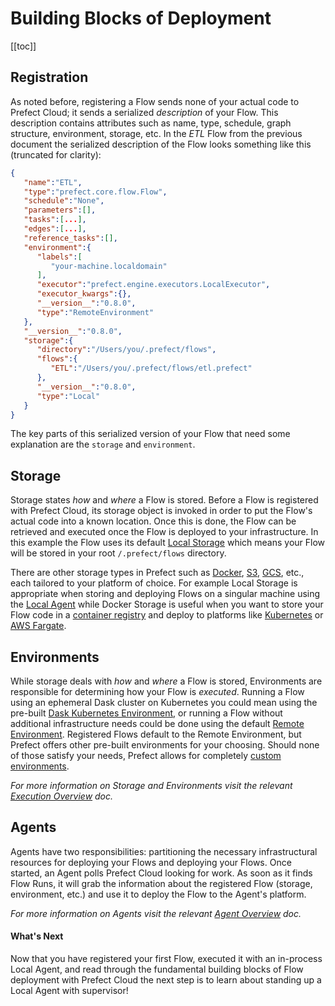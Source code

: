 # Building Blocks of Deployment

[[toc]]

## Registration

As noted before, registering a Flow sends none of your actual code to Prefect Cloud; it sends a serialized _description_ of your Flow. This description contains attributes such as name, type, schedule, graph structure, environment, storage, etc. In the _ETL_ Flow from the previous document the serialized description of the Flow looks something like this (truncated for clarity):

```json
{
   "name":"ETL",
   "type":"prefect.core.flow.Flow",
   "schedule":"None",
   "parameters":[],
   "tasks":[...],
   "edges":[...],
   "reference_tasks":[],
   "environment":{
      "labels":[
         "your-machine.localdomain"
      ],
      "executor":"prefect.engine.executors.LocalExecutor",
      "executor_kwargs":{},
      "__version__":"0.8.0",
      "type":"RemoteEnvironment"
   },
   "__version__":"0.8.0",
   "storage":{
      "directory":"/Users/you/.prefect/flows",
      "flows":{
         "ETL":"/Users/you/.prefect/flows/etl.prefect"
      },
      "__version__":"0.8.0",
      "type":"Local"
   }
}
```

The key parts of this serialized version of your Flow that need some explanation are the `storage` and `environment`.

## Storage

Storage states _how_ and _where_ a Flow is stored. Before a Flow is registered with Prefect Cloud, its storage object is invoked in order to put the Flow's actual code into a known location. Once this is done, the Flow can be retrieved and executed once the Flow is deployed to your infrastructure. In this example the Flow uses its default [Local Storage]() which means your Flow will be stored in your root `/.prefect/flows` directory.

There are other storage types in Prefect such as [Docker](), [S3](), [GCS](), etc., each tailored to your platform of choice. For example Local Storage is appropriate when storing and deploying Flows on a singular machine using the [Local Agent](/cloud/agent/local.html) while Docker Storage is useful when you want to store your Flow code in a [container registry](https://docs.docker.com/registry/) and deploy to platforms like [Kubernetes](/cloud/agent/kubernetes.html) or [AWS Fargate](/cloud/agent/fargate.html).

## Environments

While storage deals with _how_ and _where_ a Flow is stored, Environments are responsible for determining how your Flow is _executed_. Running a Flow using an ephemeral Dask cluster on Kubernetes you could mean using the pre-built [Dask Kubernetes Environment](/cloud/execution/dask_k8s_environment.html), or running a Flow without additional infrastructure needs could be done using the default [Remote Environment](/cloud/execution/remote_environment.html). Registered Flows default to the Remote Environment, but Prefect offers other pre-built environments for your choosing. Should none of those satisfy your needs, Prefect allows for completely [custom environments](/cloud/execution/custom_environment.html).

_For more information on Storage and Environments visit the relevant [Execution Overview](/cloud/execution/overview.html) doc._

## Agents

Agents have two responsibilities: partitioning the necessary infrastructural resources for deploying your Flows and deploying your Flows. Once started, an Agent polls Prefect Cloud looking for work. As soon as it finds Flow Runs, it will grab the information about the registered Flow (storage, environment, etc.) and use it to deploy the Flow to the Agent's platform.

_For more information on Agents visit the relevant [Agent Overview](/cloud/agent/overview.html) doc._

#### What's Next

Now that you have registered your first Flow, executed it with an in-process Local Agent, and read through the fundamental building blocks of Flow deployment with Prefect Cloud the next step is to learn about standing up a Local Agent with supervisor!
